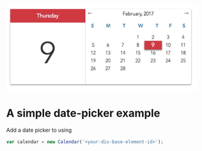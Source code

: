 <p align='center'>
  <img src='./calendar.jpg' />
</p>

# A simple date-picker example

Add a date picker to using

```javascript
var calendar = new Calendar('<your-div-base-element-id>');
```
